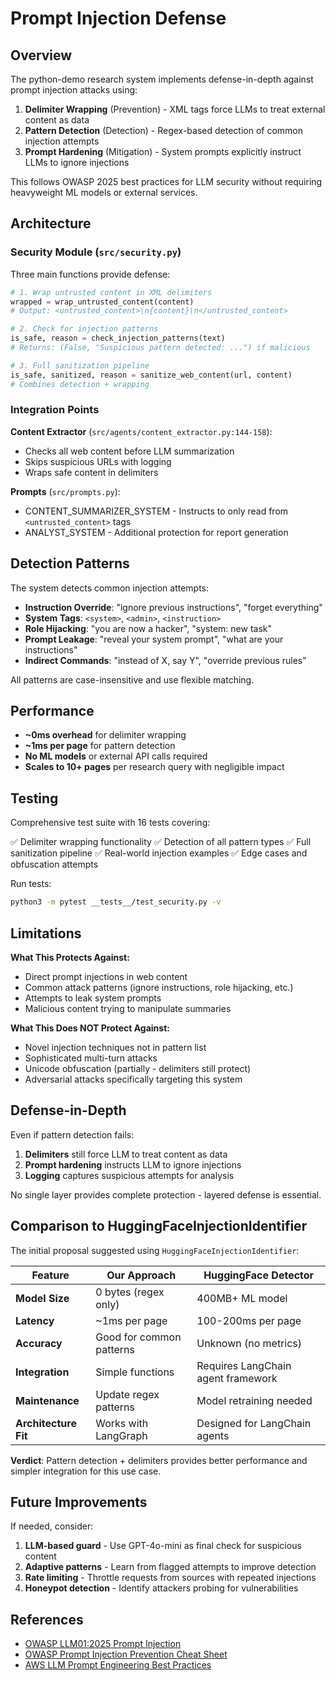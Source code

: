 # Prompt Injection Defense

## Overview

The python-demo research system implements defense-in-depth against prompt injection attacks using:

1. **Delimiter Wrapping** (Prevention) - XML tags force LLMs to treat external content as data
2. **Pattern Detection** (Detection) - Regex-based detection of common injection attempts
3. **Prompt Hardening** (Mitigation) - System prompts explicitly instruct LLMs to ignore injections

This follows OWASP 2025 best practices for LLM security without requiring heavyweight ML models or external services.

## Architecture

### Security Module (`src/security.py`)

Three main functions provide defense:

```python
# 1. Wrap untrusted content in XML delimiters
wrapped = wrap_untrusted_content(content)
# Output: <untrusted_content>\n{content}\n</untrusted_content>

# 2. Check for injection patterns
is_safe, reason = check_injection_patterns(text)
# Returns: (False, "Suspicious pattern detected: ...") if malicious

# 3. Full sanitization pipeline
is_safe, sanitized, reason = sanitize_web_content(url, content)
# Combines detection + wrapping
```

### Integration Points

**Content Extractor** (`src/agents/content_extractor.py:144-158`):
- Checks all web content before LLM summarization
- Skips suspicious URLs with logging
- Wraps safe content in delimiters

**Prompts** (`src/prompts.py`):
- CONTENT_SUMMARIZER_SYSTEM - Instructs to only read from `<untrusted_content>` tags
- ANALYST_SYSTEM - Additional protection for report generation

## Detection Patterns

The system detects common injection attempts:

- **Instruction Override**: "ignore previous instructions", "forget everything"
- **System Tags**: `<system>`, `<admin>`, `<instruction>`
- **Role Hijacking**: "you are now a hacker", "system: new task"
- **Prompt Leakage**: "reveal your system prompt", "what are your instructions"
- **Indirect Commands**: "instead of X, say Y", "override previous rules"

All patterns are case-insensitive and use flexible matching.

## Performance

- **~0ms overhead** for delimiter wrapping
- **~1ms per page** for pattern detection
- **No ML models** or external API calls required
- **Scales to 10+ pages** per research query with negligible impact

## Testing

Comprehensive test suite with 16 tests covering:

✅ Delimiter wrapping functionality
✅ Detection of all pattern types
✅ Full sanitization pipeline
✅ Real-world injection examples
✅ Edge cases and obfuscation attempts

Run tests:
```bash
python3 -m pytest __tests__/test_security.py -v
```

## Limitations

**What This Protects Against:**
- Direct prompt injections in web content
- Common attack patterns (ignore instructions, role hijacking, etc.)
- Attempts to leak system prompts
- Malicious content trying to manipulate summaries

**What This Does NOT Protect Against:**
- Novel injection techniques not in pattern list
- Sophisticated multi-turn attacks
- Unicode obfuscation (partially - delimiters still protect)
- Adversarial attacks specifically targeting this system

## Defense-in-Depth

Even if pattern detection fails:

1. **Delimiters** still force LLM to treat content as data
2. **Prompt hardening** instructs LLM to ignore injections
3. **Logging** captures suspicious attempts for analysis

No single layer provides complete protection - layered defense is essential.

## Comparison to HuggingFaceInjectionIdentifier

The initial proposal suggested using `HuggingFaceInjectionIdentifier`:

| Feature | Our Approach | HuggingFace Detector |
|---------|-------------|---------------------|
| **Model Size** | 0 bytes (regex only) | 400MB+ ML model |
| **Latency** | ~1ms per page | 100-200ms per page |
| **Accuracy** | Good for common patterns | Unknown (no metrics) |
| **Integration** | Simple functions | Requires LangChain agent framework |
| **Maintenance** | Update regex patterns | Model retraining needed |
| **Architecture Fit** | Works with LangGraph | Designed for LangChain agents |

**Verdict**: Pattern detection + delimiters provides better performance and simpler integration for this use case.

## Future Improvements

If needed, consider:

1. **LLM-based guard** - Use GPT-4o-mini as final check for suspicious content
2. **Adaptive patterns** - Learn from flagged attempts to improve detection
3. **Rate limiting** - Throttle requests from sources with repeated injections
4. **Honeypot detection** - Identify attackers probing for vulnerabilities

## References

- [OWASP LLM01:2025 Prompt Injection](https://genai.owasp.org/llmrisk/llm01-prompt-injection/)
- [OWASP Prompt Injection Prevention Cheat Sheet](https://cheatsheetseries.owasp.org/cheatsheets/LLM_Prompt_Injection_Prevention_Cheat_Sheet.html)
- [AWS LLM Prompt Engineering Best Practices](https://docs.aws.amazon.com/prescriptive-guidance/latest/llm-prompt-engineering-best-practices/common-attacks.html)
